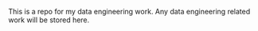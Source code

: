 This is a repo for my data engineering work. Any data engineering related work will be stored here. 
